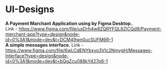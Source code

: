 # UI-Designs
<b>A Payment Marchant Application using by Figma Desktop.</b>. <br> Link - https://www.figma.com/file/uxDrh4w8ZQRYFQL6ZjCQd9/Payment-merchant-app?type=design&node-id=0%3A1&mode=dev&t=DCM49wn0ucSUFM6R-1
<br>
<b>A simple messages interface.</b> Link - https://www.figma.com/file/6wLCdENYbxyo3VIc2NmygH/Messages-Interface?type=design&node-id=0%3A1&mode=dev&t=bQgZcu088kY427p6-1
